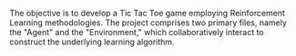 The objective is to develop a Tic Tac Toe game employing Reinforcement Learning methodologies. The project comprises two primary files, namely the "Agent" and the "Environment," which collaboratively interact to construct the underlying learning algorithm.
